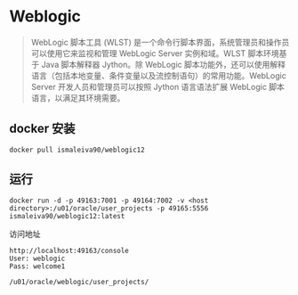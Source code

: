 # Weblogic

> WebLogic 脚本工具 (WLST) 是一个命令行脚本界面，系统管理员和操作员可以使用它来监视和管理 WebLogic Server 实例和域。WLST 脚本环境基于 Java 脚本解释器 Jython。除 WebLogic 脚本功能外，还可以使用解释语言（包括本地变量、条件变量以及流控制语句）的常用功能。WebLogic Server 开发人员和管理员可以按照 Jython 语言语法扩展 WebLogic 脚本语言，以满足其环境需要。


## docker 安装

```
docker pull ismaleiva90/weblogic12
```

## 运行

```
docker run -d -p 49163:7001 -p 49164:7002 -v <host directory>:/u01/oracle/user_projects -p 49165:5556 ismaleiva90/weblogic12:latest
```

访问地址

```
http://localhost:49163/console
User: weblogic
Pass: welcome1
```

```
/u01/oracle/weblogic/user_projects/
```
